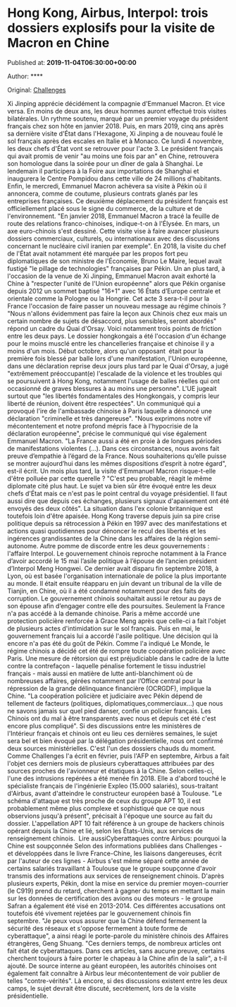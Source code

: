 
# Hong Kong, Airbus, Interpol: trois dossiers explosifs pour la visite de Macron en Chine

Published at: **2019-11-04T06:30:00+00:00**

Author: ****

Original: [Challenges](https://www.challenges.fr/monde/asie-pacifique/hong-kong-airbus-interpol-trois-dossiers-explosifs-pour-la-visite-de-macron-en-chine_682298)

Xi Jinping apprécie décidément la compagnie d'Emmanuel Macron. Et vice versa. En moins de deux ans, les deux hommes auront effectué trois visites bilatérales. Un rythme soutenu, marqué par un premier voyage du président français chez son hôte en janvier 2018. Puis, en mars 2019, cinq ans après sa dernière visite d'État dans l'Hexagone, Xi Jinping a de nouveau foulé le sol français après des escales en Italie et à Monaco. Ce lundi 4 novembre, les deux chefs d'État vont se retrouver pour l'acte 3. Le président français qui avait promis de venir "au moins une fois par an" en Chine, retrouvera son homologue dans la soirée pour un dîner de gala à Shanghai. Le lendemain il participera à la Foire aux importations de Shanghai et inaugurera le Centre Pompidou dans cette ville de 24 millions d'habitants. Enfin, le mercredi, Emmanuel Macron achèvera sa visite à Pékin où il annoncera, comme de coutume, plusieurs contrats glanés par les entreprises françaises.
Ce deuxième déplacement du président français est officiellement placé sous le signe du commerce, de la culture et de l'environnement. "En janvier 2018, Emmanuel Macron a tracé la feuille de route des relations franco-chinoises, indique-t-on à l'Élysée. En mars, un axe euro-chinois s'est dessiné. Cette visite vise à faire avancer plusieurs dossiers commerciaux, culturels, ou internationaux avec des discussions concernant le nucléaire civil iranien par exemple". En 2018, la visite du chef de l'État avait notamment été marquée par les propos fort peu diplomatiques de son ministre de l'Économie, Bruno Le Maire, lequel avait fustigé "le pillage de technologies" françaises par Pékin. Un an plus tard, à l'occasion de la venue de Xi Jinping, Emmanuel Macron avait exhorté la Chine à "respecter l'unité de l'Union européenne" alors que Pékin organise depuis 2012 un sommet baptisé "16+1" avec 16 États d’Europe centrale et orientale comme la Pologne ou la Hongrie. Cet acte 3 sera-t-il pour la France l'occasion de faire passer un nouveau message au régime chinois ? "Nous n'allons évidemment pas faire la leçon aux Chinois chez eux mais un certain nombre de sujets de désaccord, plus sensibles, seront abordés" répond un cadre du Quai d'Orsay. Voici notamment trois points de friction entre les deux pays.
Le dossier hongkongais a été l'occasion d'un échange pour le moins musclé entre les chancelleries française et chinoise il y a moins d'un mois. Début octobre, alors qu'un opposant  était pour la première fois blessé par balle lors d'une manifestation, l'Union européenne, dans une déclaration reprise deux jours plus tard par le Quai d'Orsay, a jugé "extrêmement préoccupant(e) l'escalade de la violence et les troubles qui se poursuivent à Hong Kong, notamment l'usage de balles réelles qui ont occasionné de graves blessures à au moins une personne". L'UE jugeait surtout que "les libertés fondamentales des Hongkongais, y compris leur liberté de réunion, doivent être respectées".
Un communiqué qui a provoqué l'ire de l'ambassade chinoise à Paris laquelle a dénoncé une déclaration "criminelle et très dangereuse". "Nous exprimons notre vif mécontentement et notre profond mépris face à l'hypocrisie de la déclaration européenne", précise le communiqué qui vise également Emmanuel Macron. "La France aussi a été en proie à de longues périodes de manifestations violentes (...). Dans ces circonstances, nous avons fait preuve d’empathie à l’égard de la France. Nous souhaiterions qu’elle puisse se montrer aujourd’hui dans les mêmes dispositions d’esprit à notre égard", est-il écrit.
Un mois plus tard, la visite d'Emmanuel Macron risque-t-elle d'être polluée par cette querelle ? "C'est peu probable, réagit le même diplomate cité plus haut. Le sujet va bien sûr être évoqué entre les deux chefs d'État mais ce n'est pas le point central du voyage présidentiel. Il faut aussi dire que depuis ces échanges, plusieurs signaux d'apaisement ont été envoyés des deux côtés". La situation dans l'ex colonie britannique est toutefois loin d'être apaisée. Hong Kong traverse depuis juin sa pire crise politique depuis sa rétrocession à Pékin en 1997 avec des manifestations et actions quasi quotidiennes pour dénoncer le recul des libertés et les ingérences grandissantes de la Chine dans les affaires de la région semi-autonome.
Autre pomme de discorde entre les deux gouvernements : l'affaire Interpol. Le gouvernement chinois reproche notamment à la France d’avoir accordé le 15 mai l’asile politique à l’épouse de l’ancien président d’Interpol Meng Hongwei. Ce dernier avait disparu fin septembre 2018, à Lyon, où est basée l'organisation internationale de police la plus importante au monde. Il était ensuite réapparu en juin devant un tribunal de la ville de Tianjin, en Chine, où il a été condamné notamment pour des faits de corruption. Le gouvernement chinois souhaitait aussi le retour au pays de son épouse afin d’engager contre elle des poursuites. Seulement la France n'a pas accédé à la demande chinoise. Paris a même accordé une protection policière renforcée à Grace Meng après que celle-ci a fait l'objet de plusieurs actes d'intimidation sur le sol français. Puis en mai, le gouvernement français lui a accordé l'asile politique.
Une décision qui là encore n'a pas été du goût de Pékin. Comme l'a indiqué Le Monde, le régime chinois a décidé cet été de rompre toute coopération policière avec Paris. Une mesure de rétorsion qui est préjudiciable dans le cadre de la lutte contre la contrefaçon - laquelle pénalise fortement le tissu industriel français - mais aussi en matière de lutte anti-blanchiment où de nombreuses affaires, gérées notamment par l’Office central pour la répression de la grande délinquance financière (OCRGDF), implique la Chine. "La coopération policière et judiciaire avec Pékin dépend de tellement de facteurs (politiques, diplomatiques,commerciaux...) que nous ne savons jamais sur quel pied danser, confie un policier français. Les Chinois ont du mal à être transparents avec nous et depuis cet été c'est encore plus compliqué". Si des discussions entre les ministères de l'Intérieur français et chinois ont eu lieu ces dernières semaines, le sujet sera bel et bien évoqué par la délégation présidentielle, nous ont confirmé deux sources ministérielles.
C'est l'un des dossiers chauds du moment. Comme Challenges l'a écrit en février, puis l'AFP en septembre, Airbus a fait l'objet ces derniers mois de plusieurs cyberattaques attribuées par des sources proches de l'avionneur et étatiques à la Chine. Selon celles-ci, l'une des intrusions repérées a été menée fin 2018. Elle a d'abord touché le spécialiste français de l'ingénierie Expleo (15.000 salariés), sous-traitant d'Airbus, avant d'atteindre le constructeur européen basé à Toulouse. "Le schéma d'attaque est très proche de ceux du groupe APT 10, il est probablement même plus complexe et sophistiqué que ce que nous observions jusqu'à présent", précisait à l'époque une source au fait du dossier. L'appellation APT 10 fait référence à un groupe de hackers chinois opérant depuis la Chine et lié, selon les États-Unis, aux services de renseignement chinois. 
Lire aussiCyberattaques contre Airbus: pourquoi la Chine est soupçonnée
Selon des informations publiées dans Challenges - et développées dans le livre France-Chine, les liaisons dangereuses, écrit par l'auteur de ces lignes - Airbus s'est même séparé cette année de certains salariés travaillant à Toulouse que le groupe soupçonne d'avoir transmis des informations aux services de renseignement chinois. D'après plusieurs experts, Pékin, dont la mise en service du premier moyen-courrier (le C919) prend du retard, cherchent à gagner du temps en mettant la main sur les données de certification des avions ou des moteurs - le groupe Safran a également été visé en 2013-2014.
Ces différentes accusations ont toutefois été vivement rejetées par le gouvernement chinois fin septembre. "Je peux vous assurer que la Chine défend fermement la sécurité des réseaux et s'oppose fermement à toute forme de cyberattaque", a ainsi réagi le porte-parole du ministère chinois des Affaires étrangères, Geng Shuang. "Ces derniers temps, de nombreux articles ont fait état de cyberattaques. Dans ces articles, sans aucune preuve, certains cherchent toujours à faire porter le chapeau à la Chine afin de la salir", a t-il ajouté. De source interne au géant européen, les autorités chinoises ont également fait connaître à Airbus leur mécontentement de voir publier de telles "contre-vérités". Là encore, si des discussions existent entre les deux camps, le sujet devrait être discuté, secrètement, lors de la visite présidentielle. 

